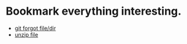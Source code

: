 # Bookmark everything interesting.

* [git forgot file/dir](https://stackoverflow.com/questions/1274057/how-can-i-make-git-forget-about-a-file-that-was-tracked-but-is-now-in-gitign)
* [unzip file](https://askubuntu.com/questions/590175/rar-file-extract-is-failed)

